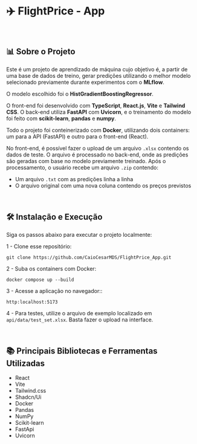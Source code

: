<h1>✈️ FlightPrice - App</h1>

<br>

<div>
  <h2>📊 Sobre o Projeto</h2>

  <p>
    Este é um projeto de aprendizado de máquina cujo objetivo é, a partir de uma base de dados de treino, gerar predições utilizando o melhor modelo selecionado previamente durante experimentos com o <strong>MLflow</strong>.
  </p>
  
  <p>
    O modelo escolhido foi o <strong>HistGradientBoostingRegressor</strong>.
  </p>
  
  <p>
    O front-end foi desenvolvido com <strong>TypeScript</strong>, <strong>React.js</strong>, <strong>Vite</strong> e <strong>Tailwind CSS</strong>. O back-end utiliza <strong>FastAPI</strong> com <strong>Uvicorn</strong>, e o treinamento do modelo foi feito com <strong>scikit-learn</strong>, <strong>pandas</strong> e <strong>numpy</strong>.
  </p>

  <p>
    Todo o projeto foi conteinerizado com <strong>Docker</strong>, utilizando dois containers: um para a API (FastAPI) e outro para o front-end (React).
  </p>

  <p>
    No front-end, é possível fazer o upload de um arquivo <code>.xlsx</code> contendo os dados de teste. O arquivo é processado no back-end, onde as predições são geradas com base no modelo previamente treinado. Após o processamento, o usuário recebe um arquivo <code>.zip</code> contendo:
  </p>

  <ul>
    <li>Um arquivo <code>.txt</code> com as predições linha a linha</li>
    <li>O arquivo original com uma nova coluna contendo os preços previstos</li>
  </ul>
</div>
<br>

<div>
  <h2>🛠️ Instalação e Execução</h2>

  <p>Siga os passos abaixo para executar o projeto localmente:</p>

  1 - Clone esse repositório:
  
  ```
  git clone https://github.com/CaioCesarMDS/FlightPrice_App.git
  ```
  
  2 - Suba os containers com Docker:
  
  ```
  docker compose up --build
  ```
  
  3 - Acesse a aplicação no navegador::
  
  ```
  http:localhost:5173
  ```

  4 - Para testes, utilize o arquivo de exemplo localizado em <code>api/data/test_set.xlsx</code>. Basta fazer o upload na interface.

</div>

<br>

<div>
  <h2>📚 Principais Bibliotecas e Ferramentas Utilizadas</h2>

  <ul>
    <li>React</li>
    <li>Vite</li>
    <li>Tailwind.css</li>
    <li>Shadcn/Ui</li>
    <li>Docker</li>
    <li>Pandas</li>
    <li>NumPy</li>
    <li>Scikit-learn</li>
    <li>FastApi</li>
    <li>Uvicorn</li>
  </ul>
</div>

